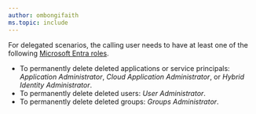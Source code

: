 ```yaml
---
author: ombongifaith
ms.topic: include
---
```


For delegated scenarios, the calling user needs to have at least one of the following [Microsoft Entra roles](/entra/identity/role-based-access-control/permissions-reference?toc=%2Fgraph%2Ftoc.json).

- To permanently delete deleted applications or service principals:  *Application Administrator*, *Cloud Application Administrator*, or *Hybrid Identity Administrator*.
- To permanently delete deleted users: *User Administrator*.
- To permanently delete deleted groups: *Groups Administrator*.
